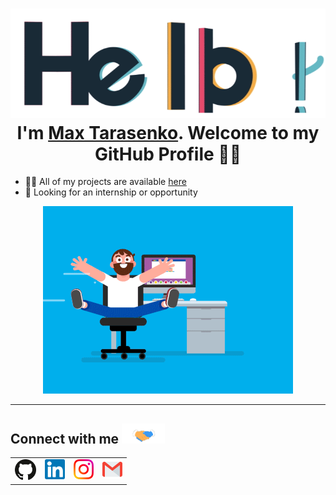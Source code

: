 <h1 align="center"> 
  <img src="https://github.com/MaxTarasenko/MaxTarasenko/blob/main/Assets/hello.gif" alt="hello-gif"> 
  <br >
  I'm <a href="https://github.com/MaxTarasenko">Max Tarasenko</a>. Welcome to my GitHub Profile 👨‍💻
</h1>

<ul>
  <li>👨‍💻 All of my projects are available <a href="https://github.com/MaxTarasenko?tab=repositories">here</a></li>
  <li>👯 Looking for an internship or opportunity
</ul>

<p align="center"> <img src="https://github.com/MaxTarasenko/MaxTarasenko/blob/main/Assets/coder.gif" alt="codergif" /> </p>

<hr height="1">

<h2>Connect with me <img src="https://github.com/MaxTarasenko/MaxTarasenko/blob/main/Assets/Handshake.gif" height="32px"></h2>

<table>
  <td><a href="https://github.com/MaxTarasenko"><img src="https://github.com/MaxTarasenko/MaxTarasenko/blob/main/Assets/git.svg" alt="Github logo" width="34"></a></td>
  <td><a href="https://in.linkedin.com"><img src="https://github.com/MaxTarasenko/MaxTarasenko/blob/main/Assets/Linkedin.svg" alt="Linkedin Logo" width="32"></a></td>
  <td><a href="https://www.instagram.com/mr_merseri/"><img src="https://github.com/MaxTarasenko/MaxTarasenko/blob/main/Assets/Instagram.svg" alt="instagram logo" width="32"></a></td>
  <td><a href="mailto:max.tarasenko.slip@gmail.com"><img src="https://github.com/MaxTarasenko/MaxTarasenko/blob/main/Assets/Gmail.svg" alt="Gmail logo" height="32"></a></td>
</table>

